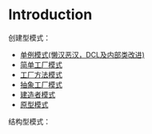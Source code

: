 # Introduction

创建型模式：
  - [单例模式(懒汉恶汉，DCL及内部类改进)](SingletonPattern.md)
  - [简单工厂模式](SimpleFactory.md)
  - [工厂方法模式](interfaceFactory.md)
  - [抽象工厂模式](abstractFactory.md)
  - [建造者模式](BuilderPattern.md)
  - [原型模式](PrototypePattern.md)

结构型模式：

